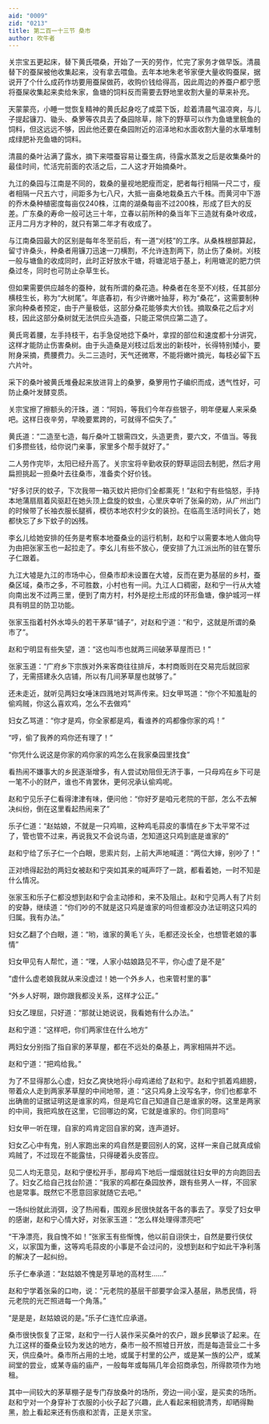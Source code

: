 ```yaml
---
aid: "0009"
zid: "0213"
title: 第二百一十三节 桑市
author: 吹牛者
---
```


关宗宝五更起床，替下黄氏喂桑，开始了一天的劳作，忙完了家务才做早饭。清晨替下的蚕屎被他收集起来，没有拿去喂鱼。去年本地朱老爷家便大量收购蚕屎，据说开了个什么成药作坊要用蚕屎做药，收购价钱给得高，因此周边的养蚕户都宁愿将蚕屎收集起来卖给朱家，鱼塘的饲料反而需要去野地里收割大量的草来补充。

天蒙蒙亮，小睡一觉恢复精神的黄氏起身吃了咸菜下饭，趁着清晨气温凉爽，与儿子提起镰刀、锄头、桑箩等农具去了桑园除草，除下的野草可以作为鱼塘里鲩鱼的饲料，但这远远不够，因此他还要在桑园附近的沼泽地和水面收割大量的水草堆制成绿肥补充鱼塘的饲料。

清晨的桑叶沾满了露水，摘下来喂蚕容易让蚕生病，待露水蒸发之后是收集桑叶的最佳时间，忙活完前面的农活之后，二人这才开始摘桑叶。

九江的桑园与江南是不同的，栽桑的量视地肥瘦而定，肥者每行相隔一尺二寸，瘦者相隔一尺五六寸，间距多为七八尺，大抵一亩桑地栽桑五六千株。而黄河中下游的乔木桑种植密度每亩仅240株，江南的湖桑每亩不过200株，形成了巨大的反差。广东桑的寿命一般可达三十年，立春以前所种的桑当年下三造就有桑叶收成，正月二月方才种的，就只有第二年才有收成了。

与江南桑园最大的区别是每年冬至前后，有一道“刈枝”的工序。从桑株根部算起，留寸许桑头，种桑者用镰刀迅速一刀横割，不允许连割两下，防止伤了桑树。刈枝一般与塘鱼的收成同时，此时正好放水干塘，将塘泥培于基上，利用塘泥的肥力供桑过冬，同时也可防止杂草生长。

但如果需要供应越冬的蚕种，就有所谓的桑花造。种桑者在冬至不刈枝，任其部分横枝生长，称为“大树尾”。年底春初，有少许嫩叶抽芽，称为“桑花”，这需要制种家向种桑者预定，由于产量极低，这部分桑花能够卖大价钱。摘取桑花之后才刈枝，因此这部分桑树就无法供应头造蚕，只能正常供应第二造了。

黄氏弯着腰，左手持枝干，右手急促地捻下桑叶，拿捏的部位和速度都十分讲究，这样才能防止伤害桑树。由于头造桑是刈枝过后发出的新枝叶，长得特别矮小，要附身采摘，费腰费力。头二三造时，天气还微寒，不能将嫩叶摘光，每枝必留下五六片叶。

采下的桑叶被黄氏堆叠起来放进背上的桑箩，桑箩用竹子编织而成，透气性好，可防止桑叶发酵变质。

关宗宝擦了擦额头的汗珠，道：“阿妈，等我们今年存些银子，明年便雇人来采桑吧。这样日夜辛劳，早晚要累跨的，可就得不偿失了。”

黄氏道：“二造至七造，每斤桑叶工银需四文，头造更贵，要六文，不值当。等我们多攒些钱，给你说门亲事，家里多个帮手就好了。”

二人劳作完毕，太阳已经升高了。关宗宝将辛勤收获的野草运回去制肥，然后才用扁担挑起一担桑叶去往桑市，准备卖个好价钱。

“好多讨厌的蚊子，下次我带一箱灭蚊片把你们全都熏死！”赵和宁有些恼怒，手持本地蒲扇扇着风驱赶在她头顶上盘旋的蚊虫，心里庆幸听了张枭的劝，从广州出门的时候带了长袖衣服长腿裤，模彷本地农村少女的装扮。在临高生活时间长了，她都快忘了乡下蚊子的凶残。

李幺儿给她安排的任务是考察本地蚕桑业的运行机制，赵和宁以需要本地人做向导为由把张家玉也一起拉走了。李幺儿有些不放心，便安排了九江派出所的驻在警乐子仁跟着。

九江大墟是九江的市场中心，但桑市却未设置在大墟，反而在更为基层的乡村，蚕桑区域，桑市之多，不可胜数，小村也有一间。九江人口稠密，赵和宁一行从大墟向南出发不过两三里，便到了南方村，村外是挖土形成的环形鱼塘，像护城河一样具有明显的防卫功能。

张家玉指着村外水埠头的若干茅草“铺子”，对赵和宁道：“和宁，这就是所谓的桑市了”。

赵和宁明显有些失望，道：“这也叫市也就两三间破茅草屋而已！”

张家玉道：“广府乡下宗族对外来客商往往排斥，本村商贩则在交易完后就回家了，无需搭建永久店铺，所以有几间茅草屋也就够了。”

还未走近，就听见两妇女唾沫四溅地对骂声传来。妇女甲骂道：“你个不知羞耻的偷鸡贼，你这么喜欢鸡，怎么不去做鸡”

妇女乙骂道：“你才是鸡，你全家都是鸡，看谁养的鸡都像你家的鸡！”

“哼，偷了我养的鸡你还有理了！”

“你凭什么说这是你家的鸡你家的鸡怎么在我家桑园里找食”

看热闹不嫌事大的乡民逐渐增多，有人尝试劝阻但无济于事，一只母鸡在乡下可是一笔不小的财产，谁也不肯罢休，更何况承认偷鸡呢。

赵和宁见乐子仁看得津津有味，便问他：“你好歹是咱元老院的干部，怎么不去解决纠纷，倒在这里看起热闹来了”

乐子仁道：“赵姑娘，不就是一只鸡嘛，这种鸡毛蒜皮的事情在乡下太平常不过了，管也管不过来，再说我又不会说鸟语，怎知道这只鸡到底是谁家的”

赵和宁给了乐子仁一个白眼，思索片刻，上前大声地喊道：“两位大婶，别吵了！”



正对喷得起劲的两妇女被赵和宁突如其来的喊声吓了一跳，都看着她，一时不知是什么情况。

张家玉和乐子仁都没想到赵和宁会主动掺和，来不及阻止。赵和宁见两人有了片刻的安静，继续道：“你们吵的不就是这只鸡是谁家的吗但谁都没办法证明这只鸡的归属。我有办法。”

妇女乙翻了个白眼，道：“哟，谁家的黄毛丫头，毛都还没长全，也想管老娘的事情”

妇女甲见有人帮忙，道：“嘿，人家小姑娘路见不平，你心虚了是不是”

“虚什么虚老娘我就从来没虚过！她一个外乡人，也来管村里的事”

“外乡人好啊，跟你跟我都没关系，这样才公正。”

妇女乙理屈，只好道：“那就让她说说，我看她有什么办法。”

赵和宁道：“这样吧，你们两家住在什么地方”

两妇女分别指了指自家的茅草屋，都在不远处的桑基上，两家相隔并不远。

赵和宁道：“把鸡给我。”

为了不显得那么心虚，妇女乙爽快地将小母鸡递给了赵和宁。赵和宁抓着鸡翅膀，带着众人走到两家茅草屋的中间地带，道：“这只鸡身上没写名字，你们也都拿不出确凿的证据证明这是谁家的鸡，但是鸡它自己知道自己是谁家的呀。这里是两家的中间，我把鸡放在这里，它回哪边的窝，它就是谁家的。你们同意吗”

妇女甲一听在理，自家的鸡肯定回自家的窝，连声道好。

妇女乙心中有鬼，别人家跑出来的鸡自然是要回别人的窝，这样一来自己就真成偷鸡贼了，不过现在不能露怯，只得硬着头皮答应。

见二人均无意见，赵和宁便松开手，那母鸡下地后一熘烟就往妇女甲的方向跑回去了。妇女乙给自己找台阶道：“我家的鸡都在桑园放养，跟有些男人一样，不回家也是常事。既然它不愿意回家就随它去吧。”

一场纠纷就此消弭，没了热闹看，围观乡民很快就各干各的事去了。享受了妇女甲的感谢，赵和宁心情大好，对张家玉道：“怎么样处理得漂亮吧”

“干净漂亮，我自愧不如！”张家玉有些惭愧，他以前自诩侠士，自然是要行侠仗义，以家国为重，这等鸡毛蒜皮的小事是不会过问的，没想到赵和宁如此干净利落的解决了一起纠纷。

乐子仁奉承道：“赵姑娘不愧是芳草地的高材生……”

赵和宁学着张枭的口吻，说：“元老院的基层干部要学会深入基层，熟悉民情，将元老院的光芒照进每一个角落。”

“是是是，赵姑娘说的是。”乐子仁连忙应承道。

桑市很快恢复了正常，赵和宁一行人装作采买桑叶的农户，跟乡民攀谈了起来。在九江这样的蚕桑业较为发达的地方，桑市一般不照墟日开放，而是每造营业二十多天，供应桑叶。桑市所占用的土地，或属于村里的公产，或是某一族的公产，或某祠堂的尝业，或某寺庙的庙产，一般每年或每隔几年会招商承包，所得款项作为地租。

其中一间较大的茅草棚子是专门存放桑叶的场所，旁边一间小室，是买卖的场所。赵和宁对一个身穿补丁衣服的小伙子起了兴趣，此人看起来相貌清秀，却晒得黝黑，脸上看起来还有伤痕和淤青，正是关宗宝。

